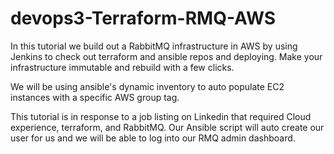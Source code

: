 # devops3-Terraform-RMQ-AWS

 In this tutorial we build out a RabbitMQ infrastructure in AWS by using Jenkins to check out terraform and ansible repos and deploying. Make your infrastructure immutable and rebuild with a few clicks. 
 
 We will be using ansible's dynamic inventory to auto populate EC2 instances with a specific AWS group tag.
 
This tutorial is in response to a job listing on Linkedin that required Cloud experience, terraform, and RabbitMQ. Our Ansible script will auto create our user for us and we will be able to log into our RMQ admin dashboard.
